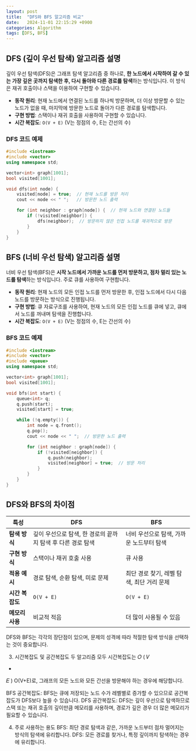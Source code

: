 ```yaml
---
layout: post
title:  "DFS와 BFS 알고리즘 비교"
date:   2024-11-01 22:15:29 +0900
categories: Algorithm
tags: [DFS, BFS]
---
```


## DFS (깊이 우선 탐색) 알고리즘 설명

깊이 우선 탐색(DFS)은 그래프 탐색 알고리즘 중 하나로, **한 노드에서 시작하여 갈 수 있는 가장 깊은 곳까지 탐색한 후, 다시 돌아와 다른 경로를 탐색**하는 방식입니다. 이 방식은 재귀 호출이나 스택을 이용하여 구현할 수 있습니다.

- **동작 원리**: 현재 노드에서 연결된 노드를 하나씩 방문하며, 더 이상 방문할 수 있는 노드가 없을 때, 마지막에 방문한 노드로 돌아가 다른 경로를 탐색합니다.
- **구현 방법**: 스택이나 재귀 호출을 사용하여 구현할 수 있습니다.
- **시간 복잡도**: `O(V + E)` (V는 정점의 수, E는 간선의 수)

### DFS 코드 예제

```cpp
#include <iostream>
#include <vector>
using namespace std;

vector<int> graph[1001];
bool visited[1001];

void dfs(int node) {
    visited[node] = true;  // 현재 노드를 방문 처리
    cout << node << " ";   // 방문한 노드 출력

    for (int neighbor : graph[node]) {  // 현재 노드와 연결된 노드들
        if (!visited[neighbor]) {
            dfs(neighbor);  // 방문하지 않은 인접 노드를 재귀적으로 방문
        }
    }
}
```

## BFS (너비 우선 탐색) 알고리즘 설명

너비 우선 탐색(BFS)은 **시작 노드에서 가까운 노드를 먼저 방문하고, 점차 멀리 있는 노드를 탐색**하는 방식입니다. 주로 큐를 사용하여 구현합니다.

- **동작 원리**: 현재 노드의 모든 인접 노드를 먼저 방문한 후, 인접 노드에서 다시 다음 노드를 방문하는 방식으로 진행됩니다.
- **구현 방법**: 큐 자료구조를 사용하여, 현재 노드의 모든 인접 노드를 큐에 넣고, 큐에서 노드를 꺼내며 탐색을 진행합니다.
- **시간 복잡도**: `O(V + E)` (V는 정점의 수, E는 간선의 수)

### BFS 코드 예제

```cpp
#include <iostream>
#include <vector>
#include <queue>
using namespace std;

vector<int> graph[1001];
bool visited[1001];

void bfs(int start) {
    queue<int> q;
    q.push(start);
    visited[start] = true;

    while (!q.empty()) {
        int node = q.front();
        q.pop();
        cout << node << " ";  // 방문한 노드 출력

        for (int neighbor : graph[node]) {
            if (!visited[neighbor]) {
                q.push(neighbor);
                visited[neighbor] = true;  // 방문 처리
            }
        }
    }
}
```

## DFS와 BFS의 차이점

| 특성         | DFS                                | BFS                                |
|--------------|------------------------------------|------------------------------------|
| **탐색 방식** | 깊이 우선으로 탐색, 한 경로의 끝까지 탐색 후 다른 경로 탐색 | 너비 우선으로 탐색, 가까운 노드부터 탐색 |
| **구현 방식** | 스택이나 재귀 호출 사용                  | 큐 사용                               |
| **적용 예시** | 경로 탐색, 순환 탐색, 미로 문제              | 최단 경로 찾기, 레벨 탐색, 최단 거리 문제    |
| **시간 복잡도** | `O(V + E)`                        | `O(V + E)`                        |
| **메모리 사용** | 비교적 적음                            | 더 많이 사용될 수 있음                  |

DFS와 BFS는 각각의 장단점이 있으며, 문제의 성격에 따라 적절한 탐색 방식을 선택하는 것이 중요합니다.


3. 시간복잡도 및 공간복잡도
두 알고리즘 모두 시간복잡도는 
𝑂
(
𝑉
+
𝐸
)
O(V+E)로, 그래프의 모든 노드와 모든 간선을 방문해야 하는 경우에 해당합니다.

BFS 공간복잡도: BFS는 큐에 저장되는 노드 수가 레벨별로 증가할 수 있으므로 공간복잡도가 DFS보다 높을 수 있습니다.
DFS 공간복잡도: DFS는 깊이 우선으로 탐색하므로 스택 또는 재귀 호출의 깊이만큼 메모리를 사용하며, 경로가 깊은 경우 더 많은 메모리가 필요할 수 있습니다.

4. 주로 사용하는 용도
BFS: 최단 경로 탐색과 같은, 가까운 노드부터 점차 멀어지는 방식의 탐색에 유리합니다.
DFS: 모든 경로를 찾거나, 특정 깊이까지 탐색하는 경우에 유리합니다.
